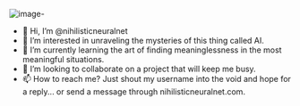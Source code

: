 ![image](https://github.com/nihilisticneuralnet/nihilisticneuralnet/assets/138315505/7e2afdf9-77c7-4e87-9448-fe7ce31275d4)- 
- 👋 Hi, I’m @nihilisticneuralnet
- 👀 I’m interested in unraveling the mysteries of this thing called AI.
- 🌱 I’m currently learning the art of finding meaninglessness in the most meaningful situations.
- 💞️ I’m looking to collaborate on a project that will keep me busy.
- 📫 How to reach me? Just shout my username into the void and hope for a reply... or send a message through nihilisticneuralnet.com.

<!---
nihilisticneuralnet/nihilisticneuralnet is a ✨ special ✨ repository because its `README.md` (this file) appears on your GitHub profile.
You can click the Preview link to take a look at your changes.
--->
